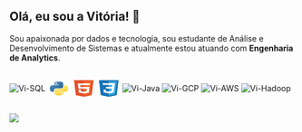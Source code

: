 ## Olá, eu sou a Vitória! 💚
Sou apaixonada por dados e tecnologia, sou estudante de Análise e Desenvolvimento de Sistemas e atualmente estou atuando com **Engenharia de Analytics**.

<div style="display: inline_block"><br>
  <img align="center" alt="Vi-SQL" height="30" width="40" src="https://cdn.jsdelivr.net/gh/devicons/devicon@latest/icons/azuresqldatabase/azuresqldatabase-original.svg">
  <img align="center" alt="Vi-Python" height="30" width="40" src="https://raw.githubusercontent.com/devicons/devicon/master/icons/python/python-original.svg">
  <img align="center" alt="Vi-HTML" height="30" width="40" src="https://raw.githubusercontent.com/devicons/devicon/master/icons/html5/html5-original.svg">
  <img align="center" alt="Vi-CSS" height="30" width="40" src="https://raw.githubusercontent.com/devicons/devicon/master/icons/css3/css3-original.svg">
  <img align="center" alt="Vi-Java" height="30" width="40" src="https://cdn.jsdelivr.net/gh/devicons/devicon@latest/icons/java/java-original.svg">
  <img align="center" alt="Vi-GCP" height="30" width="40" src="https://cdn.jsdelivr.net/gh/devicons/devicon@latest/icons/googlecloud/googlecloud-original.svg">
  <img align="center" alt="Vi-AWS" height="30" width="40" src="https://cdn.jsdelivr.net/gh/devicons/devicon@latest/icons/amazonwebservices/amazonwebservices-original-wordmark.svg">
  <img align="center" alt="Vi-Hadoop" height="70" width="80" src="https://cdn.jsdelivr.net/gh/devicons/devicon@latest/icons/hadoop/hadoop-original-wordmark.svg">
          
          
    
       
          
</div>

 ## 
 
<div> 
  <a href="https://www.linkedin.com/in/vitorialimabarbosa" target="_blank" rel="noopener noreferrer">
    <img src="https://img.shields.io/badge/-LinkedIn-%230077B5?style=for-the-badge&logo=linkedin&logoColor=white">
  </a> 
</div>


